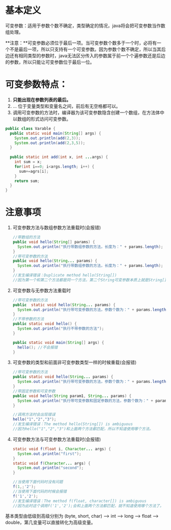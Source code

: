 # 基本定义

可变参数：适用于参数个数不确定，类型确定的情况，java将会把可变参数当作数组处理。

**注意：**可变参数必须位于最后一项。当可变参数个数多于一个时，必将有一个不是最后一项，所以只支持有一个可变参数。因为参数个数不确定，所以当其后边还有相同类型的参数时，java无法区分传入的参数属于前一个个遍参数还是后边的参数，所以只能让可变参数位于最后一位。

# 可变参数特点：

1. **只能出现在参数列表的最后。**
2. ... 位于变量类型和变量名之间，前后有无空格都可以。
3. 调用可变参数的方法时，编译器为该可变参数隐含创建一个数组，在方法体中以数组的形式访问可变参数。

```java
public class Varable {
  public static void main(String[] args) {
    System.out.println(add(2,3));
    System.out.println(add(2,3,5));
  }
  
  public static int add(int x, int ...args) {
    int sum = x;
    for(int i==0; i<args.length; i++) {
      sum+=agrs[i];
    }
    return sum;
  }
}
```

# 注意事项

1. 可变参数方法与数组参数方法重载时(会报错)

   ```java
   //带数组的方法
   public void hello(String[] params) {
     System.out.println("执行带数组参数的方法，长度为：" + params.length);
   }
   //带可变参数的方法
   public void hello(String... params) {
     System.out.println("执行带数组参数的方法，长度为：" + params.length);
   }
   //发生编译错误：Duplicate method hello(String[])
   //因为第一个和第二个方法都是同一个方法，第二个String可变参数本质上就是String[] params
   ```

2. 可变参数与无参数方法重载时

   ```java
   //带可变参数的方法
   public  static void hello(String... params) {
     System.out.println("执行带可变参数的方法，参数个数为：" + params.length);
   }
   //不带参数的方法
   public static void hello() {
     System.out.println("执行不带参数的方法");
   }
   
   public static void main(String[] args) {
     hello(); //不会报错
   }
   ```

3. 可变参数的类型和前面非可变参数类型一样的时候重载(会报错)

   ```java
   //带可变参数的方法
   public static void hello(String... params) {
     System.out.println("执行带可变参数的方法，参数个数为：" + params.length);
   }
   //带固定参数和可变参数
   public void hello(String param1, String... params) {
     System.out.println("执行带可变参数和固定参数的方法，参数个数为：" + params.length);
   }
   
   //调用方法时会出现错误
   hello("1","2","3");
   //发生编译错误：The method hello(String[]) is ambiguous
   //因为hello("1","2","3")和上面两个方法都匹配，所以不知道使用哪个方法。
   ```

4. 可变参数方法与可变参数方法重载时(会报错)

   ```java
   static void f(float i, Character... args) {
     System.out.println("first");
   }
   static void f(Character... args) {
     System.out.println("second");
   }
   
   //当使用下面代码时没有问题
   f(1,;'2');
   //当使用下面代码的时候会报错
   f('1','2');
   //发生编译错误：The method f(float, character[]) is ambiguous
   //因为此时这个调用f('1','2');会和上面两个方法都匹配，就不知道使用哪个方法了。
   ```

基本类型由低级到高级分别为 (byte, short, char) --> int --> long --> float --> double，第几变量可以直接转化为高级变量。